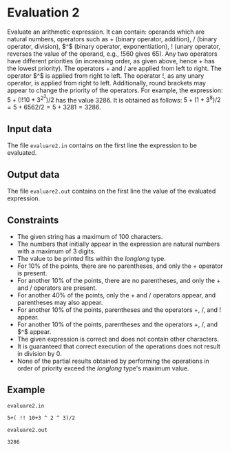 # Evaluation 2

Evaluate an arithmetic expression. It can contain: operands which are natural numbers, operators such as $+$ (binary operator, addition), $/$ (binary operator, division), $^$ (binary operator, exponentiation), $!$ (unary operator, reverses the value of the operand, e.g., $! 560$ gives $65$). Any two operators have different priorities (in increasing order, as given above, hence $+$ has the lowest priority). The operators $+$ and $/$ are applied from left to right. The operator $^$ is applied from right to left. The operator $!$, as any unary operator, is applied from right to left. Additionally, round brackets may appear to change the priority of the operators. For example, the expression: $5+( !! 10 + 3 ^ 2 ^ 3)/2$ has the value $3286$. It is obtained as follows: $5 + (1 + 3 ^ 8)/2 = 5+6562/2 = 5+3281 = 3286$.

## Input data

The file `evaluare2.in` contains on the first line the expression to be evaluated. 

## Output data

The file `evaluare2.out` contains on the first line the value of the evaluated expression. 

## Constraints

- The given string has a maximum of $100$ characters.
- The numbers that initially appear in the expression are natural numbers with a maximum of $3$ digits.
- The value to be printed fits within the $long long$ type.
- For $10 \%$ of the points, there are no parentheses, and only the $+$ operator is present.
- For another $10 \%$ of the points, there are no parentheses, and only the $+$ and $/$ operators are present.
- For another $40 \%$ of the points, only the $+$ and $/$ operators appear, and parentheses may also appear.
- For another $10 \%$ of the points, parentheses and the operators $+$, $/$, and $!$ appear.
- For another $10 \%$ of the points, parentheses and the operators $+$, $/$, and $^$ appear.
- The given expression is correct and does not contain other characters.
- It is guaranteed that correct execution of the operations does not result in division by $0$.
- None of the partial results obtained by performing the operations in order of priority exceed the $long long$ type's maximum value.

## Example

`evaluare2.in`
```plaintext
5+( !! 10+3 ^ 2 ^ 3)/2
```

`evaluare2.out`
```plaintext
3286
```